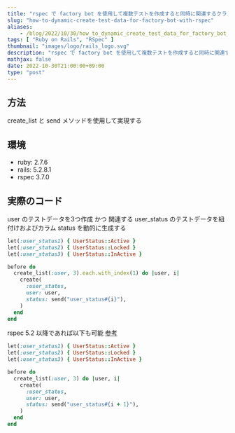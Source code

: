 ```yaml
---
title: "rspec で factory bot を使用して複数テストを作成すると同時に関連するクラスを紐づけて動的に生成する方法"
slug: "how-to-dynamic-create-test-data-for-factory-bot-with-rspec"
aliases:
    - /blog/2022/10/30/how_to_dynamic_create_test_data_for_factory_bot_with_rspec/index.html
tags: [ "Ruby on Rails", "RSpec" ]
thumbnail: "images/logo/rails_logo.svg"
description: "rspec で factory bot を使用して複数テストを作成すると同時に関連するクラスを紐づけて動的に生成する方法"
mathjax: false
date: 2022-10-30T21:00:00+09:00
type: "post"
---
```


## 方法

create_list と send メソッドを使用して実現する

## 環境

* ruby: 2.7.6
* rails: 5.2.8.1
* rspec 3.7.0

## 実際のコード

user のテストデータを3つ作成 かつ 関連する user_status のテストデータを紐付けおよびカラム status を動的に生成する

```rb
let(:user_status1) { UserStatus::Active }
let(:user_status2) { UserStatus::Locked }
let(:user_status3) { UserStatus::InActive }

before do
  create_list(:user, 3).each.with_index(1) do |user, i|
    create(
      :user_status,
      user: user,
      status: send("user_status#{i}"),
    )
  end
end
```

rspec 5.2 以降であれば以下も可能 [参考](https://github.com/thoughtbot/factory_bot/issues/787)

```rb
let(:user_status1) { UserStatus::Active }
let(:user_status2) { UserStatus::Locked }
let(:user_status3) { UserStatus::InActive }

before do
  create_list(:user, 3) do |user, i|
    create(
      :user_status,
      user: user,
      status: send("user_status#{i + 1}"),
    )
  end
end
```
